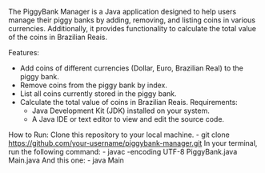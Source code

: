 The PiggyBank Manager is a Java application designed to help users manage their piggy banks by adding, removing, and listing coins in various currencies. Additionally, it provides functionality to calculate the total value of the coins in Brazilian Reais.

Features:
  - Add coins of different currencies (Dollar, Euro, Brazilian Real) to the piggy bank.
  - Remove coins from the piggy bank by index.
  - List all coins currently stored in the piggy bank.
  - Calculate the total value of coins in Brazilian Reais.
Requirements:
	- Java Development Kit (JDK) installed on your system.
	- A Java IDE or text editor to view and edit the source code.

How to Run:
	Clone this repository to your local machine.
 	 - git clone https://github.com/your-username/piggybank-manager.git
	In your terminal, run the following command:
		- javac -encoding UTF-8 PiggyBank.java Main.java
	And this one:
		- java Main
	
